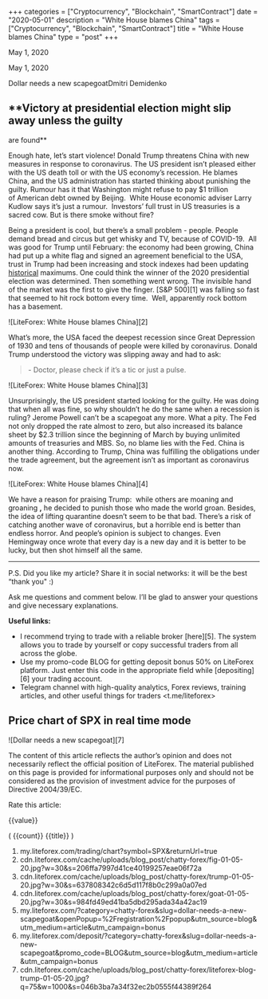 +++
categories = ["Cryptocurrency", "Blockchain", "SmartContract"]
date = "2020-05-01"
description = "White House blames China"
tags = ["Cryptocurrency", "Blockchain", "SmartContract"]
title = "White House blames China"
type = "post"
+++

May 1, 2020

May 1, 2020

Dollar needs a new scapegoatDmitri Demidenko

##  **Victory at presidential election might slip away unless the guilty
are found**

Enough hate, let’s start violence! Donald Trump threatens China with new
measures in response to coronavirus. The US president isn’t pleased
either with the US death toll or with the US economy’s recession. He
blames China, and the US administration has started thinking about
punishing the guilty. Rumour has it that Washington might refuse to pay
$1 trillion of American debt owned by Beijing.  White House economic
adviser Larry Kudlow says it’s just a rumour.  Investors’ full trust in
US treasuries is a sacred cow. But is there smoke without fire?

Being a president is cool, but there’s a small problem - people. People
demand bread and circus but get whisky and TV, because of COVID-19.  All
was good for Trump until February: the economy had been growing, China
had put up a white flag and signed an agreement beneficial to the USA,
trust in Trump had been increasing and stock indexes had been updating
[historical](https://www.fintechee.com/services/historical-data-for-forex/) maximums. One could think the winner of the 2020 presidential
election was determined. Then something went wrong. The invisible hand
of the market was the first to give the finger. [S&P 500][1] was falling
so fast that seemed to hit rock bottom every time.  Well, apparently
rock bottom has a basement.

![LiteForex: White House blames China][2]

What’s more, the USA faced the deepest recession since Great Depression
of 1930 and tens of thousands of people were killed by coronavirus.
Donald Trump understood the victory was slipping away and had to ask:

> \- Doctor, please check if it’s a tic or just a pulse.

![LiteForex: White House blames China][3]

Unsurprisingly, the US president started looking for the guilty. He was
doing that when all was fine, so why shouldn’t he do the same when a
recession is ruling? Jerome Powell can’t be a scapegoat any more. What a
pity. The Fed not only dropped the rate almost to zero, but also
increased its balance sheet by $2.3 trillion since the beginning of
March by buying unlimited amounts of treasuries and MBS. So, no blame
lies with the Fed. China is another thing. According to Trump, China was
fulfilling the obligations under the trade agreement, but the agreement
isn’t as important as coronavirus now.

![LiteForex: White House blames China][4]

We have a reason for praising Trump:  while others are moaning and
groaning **,** he decided to punish those who made the world groan.
Besides, the idea of lifting quarantine doesn’t seem to be that bad.
There’s a risk of catching another wave of coronavirus, but a horrible
end is better than endless horror. And people’s opinion is subject to
changes. Even Hemingway once wrote that every day is a new day and it is
better to be lucky, but then shot himself all the same.

* * *

P.S. Did you like my article? Share it in social networks: it will be
the best “thank you" :)

Ask me questions and comment below. I’ll be glad to answer your
questions and give necessary explanations.

 **Useful links:**

  * I recommend trying to trade with a reliable broker [here][5]. The system allows you to trade by yourself or copy successful traders from all across the globe.
  * Use my promo-code BLOG for getting deposit bonus 50% on LiteForex platform. Just enter this code in the appropriate field while [depositing][6] your trading account.
  * Telegram channel with high-quality analytics, Forex reviews, training articles, and other useful things for traders <t.me/liteforex>

## Price chart of SPX in real time mode

![Dollar needs a new scapegoat][7]

The content of this article reflects the author’s opinion and does not
necessarily reflect the official position of LiteForex. The material
published on this page is provided for informational purposes only and
should not be considered as the provision of investment advice for the
purposes of Directive 2004/39/EC.

Rate this article:

{{value}}

( {{count}} {{title}} )

   1. my.liteforex.com/trading/chart?symbol=SPX&returnUrl=true
   2. cdn.liteforex.com/cache/uploads/blog_post/chatty-forex/fig-01-05-20.jpg?w=30&s=206ffa7997d41ce40199257eae06f72a
   3. cdn.liteforex.com/cache/uploads/blog_post/chatty-forex/trump-01-05-20.jpg?w=30&s=637808342c6d5d117f8b0c299a0a07ed
   4. cdn.liteforex.com/cache/uploads/blog_post/chatty-forex/goat-01-05-20.jpg?w=30&s=984fd49ed41ba5dbd295ada34a42ac19
   5. my.liteforex.com/?category=chatty-forex&slug=dollar-needs-a-new-scapegoat&openPopup=%2Fregistration%2Fpopup&utm_source=blog&utm_medium=article&utm_campaign=bonus
   6. my.liteforex.com/deposit/?category=chatty-forex&slug=dollar-needs-a-new-scapegoat&promo_code=BLOG&utm_source=blog&utm_medium=article&utm_campaign=bonus
   7. cdn.liteforex.com/cache/uploads/blog_post/chatty-forex/liteforex-blog-trump-01-05-20.jpg?q=75&w=1000&s=046b3ba7a34f32ec2b0555f44389f264